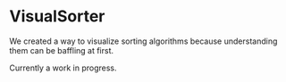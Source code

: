 VisualSorter
============

We created a way to visualize sorting algorithms because understanding them can be baffling at first.

Currently a work in progress.
